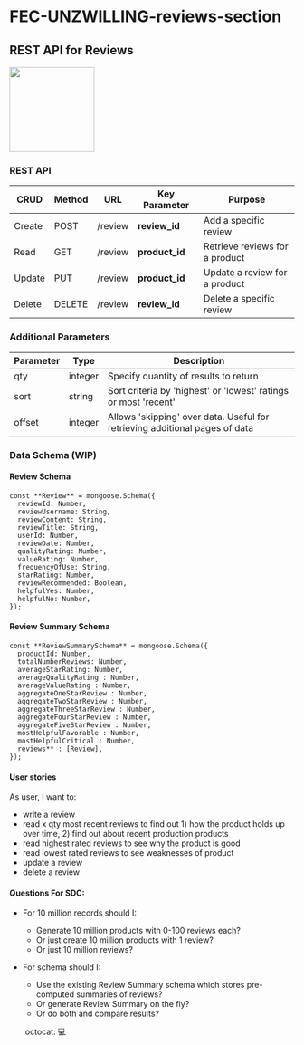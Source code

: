 # FEC-UNZWILLING-reviews-section

## REST API for Reviews

<img src="https://i.postimg.cc/MpC39X9Q/Screen-Shot-2020-10-14-at-12-40-05-AM.png" width="150" align="middle">

### REST API

| **CRUD** | **Method** 	| **URL** | **Key Parameter** | **Purpose** |
| --- | --- | --- | --- | --- |
| Create | POST | /review | **review\_id** | Add a specific review |
| Read | GET | /review | **product\_id** | Retrieve reviews for a product |
| Update | PUT | /review | **product\_id** | Update a review for a product |
| Delete | DELETE | /review | **review\_id** | Delete a specific review |


### Additional Parameters

| **Parameter** | **Type** | **Description** |
| --- | --- | --- |
| qty | integer | Specify quantity of results to return |
| sort | string | Sort criteria by &#39;highest&#39; or &#39;lowest&#39;  ratings or most &#39;recent&#39; |
| offset | integer | Allows &#39;skipping&#39; over data. Useful for retrieving additional pages of data |


### Data Schema (WIP)

#### Review Schema

```
const **Review** = mongoose.Schema({
  reviewId: Number,
  reviewUsername: String,
  reviewContent: String,
  reviewTitle: String,
  userId: Number,
  reviewDate: Number,
  qualityRating: Number,
  valueRating: Number,
  frequencyOfUse: String,
  starRating: Number,
  reviewRecommended: Boolean,
  helpfulYes: Number,
  helpfulNo: Number,
});
```
#### Review Summary Schema

```
const **ReviewSummarySchema** = mongoose.Schema({
  productId: Number,
  totalNumberReviews: Number,
  averageStarRating: Number,
  averageQualityRating : Number,
  averageValueRating : Number,
  aggregateOneStarReview : Number,
  aggregateTwoStarReview : Number,
  aggregateThreeStarReview : Number,
  aggregateFourStarReview : Number,
  aggregateFiveStarReview : Number,
  mostHelpfulFavorable : Number,
  mostHelpfulCritical : Number,
  reviews** : [Review],
});
```

#### User stories

As user, I want to:

- write a review
- read x qty most recent reviews to find out 1) how the product holds up over time, 2) find out about recent production products
- read highest rated reviews to see why the product is good
- read lowest rated reviews to see weaknesses of product
- update a review
- delete a review

#### Questions For SDC:

- For 10 million records should I:

  - Generate 10 million products with 0-100 reviews each?
  - Or just create 10 million products with 1 review?
  - Or just 10 million reviews?
  
- For schema should I:
  - Use the existing Review Summary schema which stores pre-computed summaries of reviews?
  - Or generate Review Summary on the fly?
  - Or do both and compare results?
  
  :octocat:   :computer:
  
<!--
## UI update
<img src='design-and-docs/finprogress1.png'>
<img src='design-and-docs/finprogress2.png'>
<img src='design-and-docs/finprogress3.png'>


## File Structure (updated, final)
<img src='design-and-docs/file-structure.png'>

## Component names (updated)
<img src='design-and-docs/final-layout.png'>
-->
